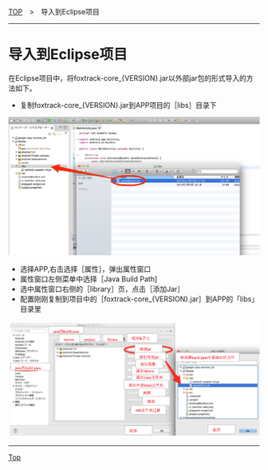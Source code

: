 [TOP](../../../README.md)　>　导入到Eclipse项目

---

# 导入到Eclipse项目

在Eclipse项目中，将foxtrack-core_{VERSION}.jar以外部jar包的形式导入的方法如下。

* 复制foxtrack-core_{VERSION}.jar到APP项目的［libs］目录下

![integration01](./img01.png)

* 选择APP,右击选择［属性］，弹出属性窗口
* 属性窗口左侧菜单中选择［Java Build Path]
* 选中属性窗口右侧的［library］页，点击［添加Jar］
* 配置刚刚复制到项目中的［foxtrack-core_{VERSION}.jar］到APP的「libs」目录里

![integration02](./img02.png)

---
[Top](../../../README.md)
